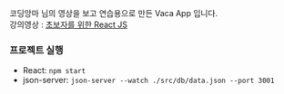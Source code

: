 
코딩앙마 님의 영상을 보고 연습용으로 만든 Vaca App 입니다. <br />
강의영상 : [초보자를 위한 React JS](https://youtube.com/playlist?list=PLZKTXPmaJk8J_fHAzPLH8CJ_HO_M33e7-)

### 프로젝트 실행
- React: `npm start`
- json-server: `json-server --watch ./src/db/data.json --port 3001`

